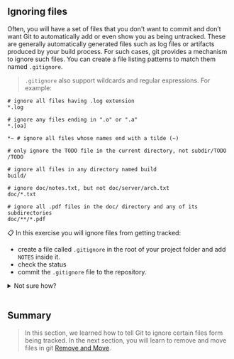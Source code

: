 ## Ignoring files
Often, you will have a set of files that you don't want to commit and don’t want Git to automatically add or even show you as being untracked. These are generally automatically generated files such as log files or artifacts produced by your build process. For such cases, git provides a mechanism to ignore such files. You can create a file listing patterns to match them named `.gitignore`.

> `.gitignore` also support wildcards and regular expressions. For example:

```shell
# ignore all files having .log extension
*.log

# ignore any files ending in ".o" or ".a"
*.[oa] 

*~ # ignore all files whose names end with a tilde (~)

# only ignore the TODO file in the current directory, not subdir/TODO
/TODO

# ignore all files in any directory named build
build/

# ignore doc/notes.txt, but not doc/server/arch.txt
doc/*.txt

# ignore all .pdf files in the doc/ directory and any of its subdirectories
doc/**/*.pdf
```

📋 In this exercise you will ignore files from getting tracked:
- create a file called `.gitignore` in the root of your project folder and add `NOTES` inside it. 
- check the status
- commit the `.gitignore` file to the repository.

<details>
  <summary>Not sure how? </summary>

```shell
# adding NOTES to .gitignore
echo "NOTES" > .gitignore
# check git status
git status
# staging .gitignore
git add .gitignore
# commiting
git commit -m "adding .gitignore"
```
</details>
<br>

## Summary
> In this section, we learned how to tell Git to ignore certain files form being tracked. In the next section, you will learn to remove and move files in git [Remove and Move](remove-and-move.md).
